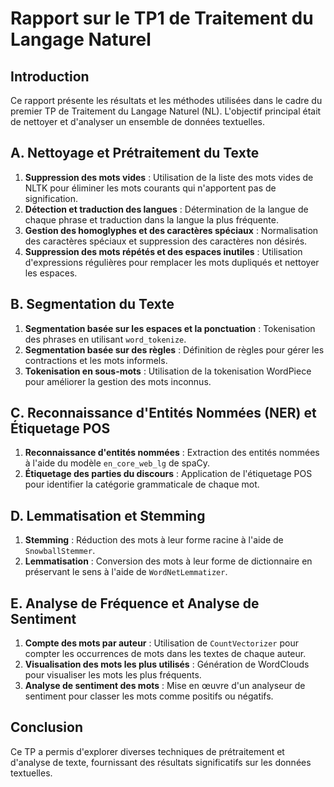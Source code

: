 # Rapport sur le TP1 de Traitement du Langage Naturel

## Introduction

Ce rapport présente les résultats et les méthodes utilisées dans le cadre du premier TP de Traitement du Langage Naturel (NL). L'objectif principal était de nettoyer et d'analyser un ensemble de données textuelles.

## A. Nettoyage et Prétraitement du Texte

1. **Suppression des mots vides** : Utilisation de la liste des mots vides de NLTK pour éliminer les mots courants qui n'apportent pas de signification.
2. **Détection et traduction des langues** : Détermination de la langue de chaque phrase et traduction dans la langue la plus fréquente.
3. **Gestion des homoglyphes et des caractères spéciaux** : Normalisation des caractères spéciaux et suppression des caractères non désirés.
4. **Suppression des mots répétés et des espaces inutiles** : Utilisation d'expressions régulières pour remplacer les mots dupliqués et nettoyer les espaces.

## B. Segmentation du Texte

1. **Segmentation basée sur les espaces et la ponctuation** : Tokenisation des phrases en utilisant `word_tokenize`.
2. **Segmentation basée sur des règles** : Définition de règles pour gérer les contractions et les mots informels.
3. **Tokenisation en sous-mots** : Utilisation de la tokenisation WordPiece pour améliorer la gestion des mots inconnus.

## C. Reconnaissance d'Entités Nommées (NER) et Étiquetage POS

1. **Reconnaissance d'entités nommées** : Extraction des entités nommées à l'aide du modèle `en_core_web_lg` de spaCy.
2. **Étiquetage des parties du discours** : Application de l'étiquetage POS pour identifier la catégorie grammaticale de chaque mot.

## D. Lemmatisation et Stemming

1. **Stemming** : Réduction des mots à leur forme racine à l'aide de `SnowballStemmer`.
2. **Lemmatisation** : Conversion des mots à leur forme de dictionnaire en préservant le sens à l'aide de `WordNetLemmatizer`.

## E. Analyse de Fréquence et Analyse de Sentiment

1. **Compte des mots par auteur** : Utilisation de `CountVectorizer` pour compter les occurrences de mots dans les textes de chaque auteur.
2. **Visualisation des mots les plus utilisés** : Génération de WordClouds pour visualiser les mots les plus fréquents.
3. **Analyse de sentiment des mots** : Mise en œuvre d'un analyseur de sentiment pour classer les mots comme positifs ou négatifs.

## Conclusion

Ce TP a permis d'explorer diverses techniques de prétraitement et d'analyse de texte, fournissant des résultats significatifs sur les données textuelles.
